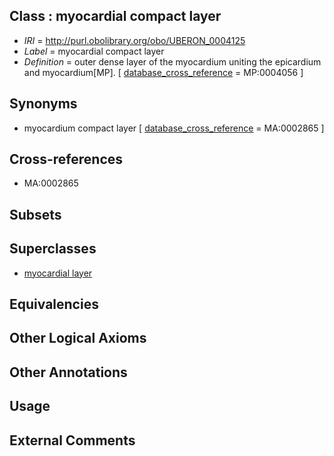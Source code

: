 
## Class : myocardial compact layer

 * *IRI* = http://purl.obolibrary.org/obo/UBERON_0004125
 * *Label* = myocardial compact layer
 * *Definition* = outer dense layer of the myocardium uniting the epicardium and myocardium[MP]. [ [database_cross_reference](../../ef/oboInOwl#hasDbXref.md) = MP:0004056 ]

## Synonyms

 * myocardium compact layer [ [database_cross_reference](../../ef/oboInOwl#hasDbXref.md) = MA:0002865 ]

## Cross-references

 * MA:0002865

## Subsets


## Superclasses

 * [myocardial layer](../../UBERON/23/UBERON_0004123.md)

## Equivalencies


## Other Logical Axioms


## Other Annotations


## Usage


## External Comments

